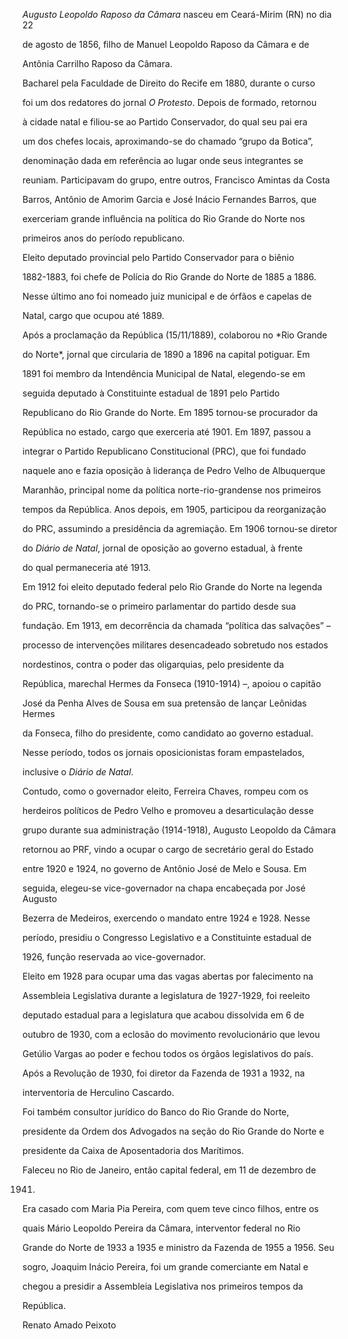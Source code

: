 

*Augusto Leopoldo Raposo da Câmara* nasceu em Ceará-Mirim (RN) no dia 22

de agosto de 1856, filho de Manuel Leopoldo Raposo da Câmara e de

Antônia Carrilho Raposo da Câmara.



Bacharel pela Faculdade de Direito do Recife em 1880, durante o curso

foi um dos redatores do jornal *O Protesto*. Depois de formado, retornou

à cidade natal e filiou-se ao Partido Conservador, do qual seu pai era

um dos chefes locais, aproximando-se do chamado “grupo da Botica”,

denominação dada em referência ao lugar onde seus integrantes se

reuniam. Participavam do grupo, entre outros, Francisco Amintas da Costa

Barros, Antônio de Amorim Garcia e José Inácio Fernandes Barros, que

exerceriam grande influência na política do Rio Grande do Norte nos

primeiros anos do período republicano.



Eleito deputado provincial pelo Partido Conservador para o biênio

1882-1883, foi chefe de Polícia do Rio Grande do Norte de 1885 a 1886.

Nesse último ano foi nomeado juiz municipal e de órfãos e capelas de

Natal, cargo que ocupou até 1889.



Após a proclamação da República (15/11/1889), colaborou no *Rio Grande

do Norte*, jornal que circularia de 1890 a 1896 na capital potiguar. Em

1891 foi membro da Intendência Municipal de Natal, elegendo-se em

seguida deputado à Constituinte estadual de 1891 pelo Partido

Republicano do Rio Grande do Norte. Em 1895 tornou-se procurador da

República no estado, cargo que exerceria até 1901. Em 1897, passou a

integrar o Partido Republicano Constitucional (PRC), que foi fundado

naquele ano e fazia oposição à liderança de Pedro Velho de Albuquerque

Maranhão, principal nome da política norte-rio-grandense nos primeiros

tempos da República. Anos depois, em 1905, participou da reorganização

do PRC, assumindo a presidência da agremiação. Em 1906 tornou-se diretor

do *Diário de Natal*, jornal de oposição ao governo estadual, à frente

do qual permaneceria até 1913.



Em 1912 foi eleito deputado federal pelo Rio Grande do Norte na legenda

do PRC, tornando-se o primeiro parlamentar do partido desde sua

fundação. Em 1913, em decorrência da chamada “política das salvações” –

processo de intervenções militares desencadeado sobretudo nos estados

nordestinos, contra o poder das oligarquias, pelo presidente da

República, marechal Hermes da Fonseca (1910-1914) –, apoiou o capitão

José da Penha Alves de Sousa em sua pretensão de lançar Leônidas Hermes

da Fonseca, filho do presidente, como candidato ao governo estadual.

Nesse período, todos os jornais oposicionistas foram empastelados,

inclusive o *Diário de Natal*.



Contudo, como o governador eleito, Ferreira Chaves, rompeu com os

herdeiros políticos de Pedro Velho e promoveu a desarticulação desse

grupo durante sua administração (1914-1918), Augusto Leopoldo da Câmara

retornou ao PRF, vindo a ocupar o cargo de secretário geral do Estado

entre 1920 e 1924, no governo de Antônio José de Melo e Sousa. Em

seguida, elegeu-se vice-governador na chapa encabeçada por José Augusto

Bezerra de Medeiros, exercendo o mandato entre 1924 e 1928. Nesse

período, presidiu o Congresso Legislativo e a Constituinte estadual de

1926, função reservada ao vice-governador.



Eleito em 1928 para ocupar uma das vagas abertas por falecimento na

Assembleia Legislativa durante a legislatura de 1927-1929, foi reeleito

deputado estadual para a legislatura que acabou dissolvida em 6 de

outubro de 1930, com a eclosão do movimento revolucionário que levou

Getúlio Vargas ao poder e fechou todos os órgãos legislativos do país.

Após a Revolução de 1930, foi diretor da Fazenda de 1931 a 1932, na

interventoria de Herculino Cascardo.



Foi também consultor jurídico do Banco do Rio Grande do Norte,

presidente da Ordem dos Advogados na seção do Rio Grande do Norte e

presidente da Caixa de Aposentadoria dos Marítimos.



Faleceu no Rio de Janeiro, então capital federal, em 11 de dezembro de

1941.



Era casado com Maria Pia Pereira, com quem teve cinco filhos, entre os

quais Mário Leopoldo Pereira da Câmara, interventor federal no Rio

Grande do Norte de 1933 a 1935 e ministro da Fazenda de 1955 a 1956. Seu

sogro, Joaquim Inácio Pereira, foi um grande comerciante em Natal e

chegou a presidir a Assembleia Legislativa nos primeiros tempos da

República.



Renato Amado Peixoto



